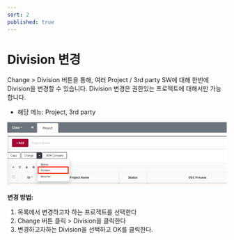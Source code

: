 ```yaml
---
sort: 2
published: true
---
```


#  Division 변경
Change > Division 버튼을 통해, 여러 Project / 3rd party SW에 대해 한번에 Division을 변경할 수 있습니다.
Division 변경은 권한있는 프로젝트에 대해서만 가능합니다.
- 해당 메뉴: Project, 3rd party

![ChangeDivisionInList](../../images/common/list_view_buttons/change_division.png)

**변경 방법:**
1. 목록에서 변경하고자 하는 프로젝트를 선택한다
2. Change 버튼 클릭 > Division을 클릭한다
3. 변경하고자하는 Division을 선택하고 OK를 클릭한다.
